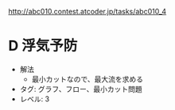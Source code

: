 http://abc010.contest.atcoder.jp/tasks/abc010_4

# D 浮気予防

- 解法
    - 最小カットなので、最大流を求める
- タグ: グラフ、フロー、最小カット問題
- レベル: 3
